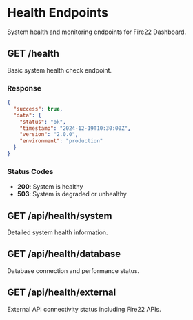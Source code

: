 # Health Endpoints

System health and monitoring endpoints for Fire22 Dashboard.

## GET /health

Basic system health check endpoint.

### Response

```json
{
  "success": true,
  "data": {
    "status": "ok",
    "timestamp": "2024-12-19T10:30:00Z",
    "version": "2.0.0",
    "environment": "production"
  }
}
```

### Status Codes

- **200**: System is healthy
- **503**: System is degraded or unhealthy

## GET /api/health/system

Detailed system health information.

## GET /api/health/database  

Database connection and performance status.

## GET /api/health/external

External API connectivity status including Fire22 APIs.